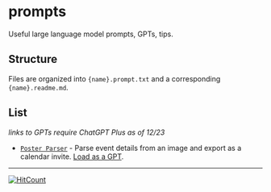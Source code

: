 # prompts

Useful large language model prompts, GPTs, tips.

## Structure

Files are organized into `{name}.prompt.txt` and a corresponding `{name}.readme.md`.

## List

*links to GPTs require ChatGPT Plus as of 12/23*

- [`Poster Parser`](prompts/poster_parser.readme.md) - Parse event details from an image and export as a calendar invite. [Load as a GPT](https://chat.openai.com/g/g-md7NjNgW7-poster-parser).

------

[![HitCount](https://hits.dwyl.com/organisciak/prompts.svg?style=flat-square)](http://hits.dwyl.com/organisciak/prompts)